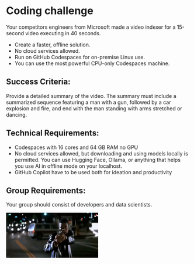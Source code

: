 # Coding challenge    
Your competitors engineers from Microsoft made a video indexer for a 15-second video executing in 40 seconds. 
- Create a faster, offline solution.    
- No cloud services allowed.    
- Run on GitHub Codespaces for on-premise Linux use.    
- You can use the most powerful CPU-only Codespaces machine.  

## Success Criteria:
Provide a detailed summary of the video. The summary must include a summarized sequence featuring a man with a gun, followed by a car explosion and fire, and end with the man standing with arms stretched or dancing.

## Technical Requirements:
- Codespaces with 16 cores and 64 GB RAM no GPU
- No cloud services allowed, but downloading and using models locally is permitted. You can use Hugging Face, Ollama, or anything that helps you use AI in offline mode on your localhost.
- GitHub Copilot have to be used both for ideation and productivity

## Group Requirements:
Your group should consist of developers and data scientists.

<img src="image.png" alt="alt text" width="50%">  